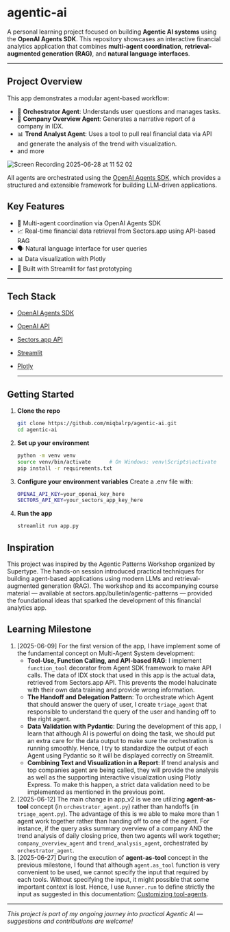 # agentic-ai

A personal learning project focused on building **Agentic AI systems** using the **OpenAI Agents SDK**. This repository showcases an interactive financial analytics application that combines **multi-agent coordination**, **retrieval-augmented generation (RAG)**, and **natural language interfaces**.

---

## Project Overview

This app demonstrates a modular agent-based workflow:

- 🧭 **Orchestrator Agent**: Understands user questions and manages tasks.
- 🧾 **Company Overview Agent**: Generates a narrative report of a company in IDX.
- 📊 **Trend Analyst Agent**: Uses a tool to pull real financial data via API and generate the analysis of the trend with visualization.
- and more

![Screen Recording 2025-06-28 at 11 52 02](https://github.com/user-attachments/assets/9d2aaf60-0c06-44f0-b798-8e392d493ab2)


All agents are orchestrated using the [OpenAI Agents SDK](https://platform.openai.com/docs/assistants/overview), which provides a structured and extensible framework for building LLM-driven applications.

## Key Features

- 🧠 Multi-agent coordination via OpenAI Agents SDK
- 📈 Real-time financial data retrieval from Sectors.app using API-based RAG
- 🗣️ Natural language interface for user queries
- 📊 Data visualization with Plotly
- 🧪 Built with Streamlit for fast prototyping

---

## Tech Stack

- [OpenAI Agents SDK](https://platform.openai.com/docs/assistants/overview)
- [OpenAI API](https://platform.openai.com/)
- [Sectors.app API](https://sectors.app)
- [Streamlit](https://streamlit.io/)
- [Plotly](https://plotly.com/python/)

  ---

## Getting Started

1. **Clone the repo**
   ```bash
   git clone https://github.com/miqbalrp/agentic-ai.git
   cd agentic-ai
2. **Set up your environment**
   ```bash
   python -m venv venv
   source venv/bin/activate      # On Windows: venv\Scripts\activate
   pip install -r requirements.txt
3. **Configure your environment variables**
   Create a .env file with:
   ```bash
   OPENAI_API_KEY=your_openai_key_here
   SECTORS_API_KEY=your_sectors_app_key_here
4. **Run the app**
   ```bash
   streamlit run app.py

## Inspiration
This project was inspired by the Agentic Patterns Workshop organized by Supertype. The hands-on session introduced practical techniques for building agent-based applications using modern LLMs and retrieval-augmented generation (RAG). The workshop and its accompanying course material — available at sectors.app/bulletin/agentic-patterns — provided the foundational ideas that sparked the development of this financial analytics app. 

## Learning Milestone
1. [2025-06-09] For the first version of the app, I have implement some of the fundamental concept on Multi-Agent System development:
   - **Tool-Use, Function Calling, and API-based RAG**: I implement `function_tool` decorator from Agent SDK framework to make API calls. The data of IDX stock that used in this app is the actual data, retrieved from Sectors.app API. This prevents the model halucinate with their own data training and provide wrong information.
   - **The Handoff and Delegation Pattern**: To orchestrate which Agent that should answer the query of user, I create `triage_agent` that responsible to understand the query of the user and handing off to the right agent.
   - **Data Validation with Pydantic**: During the development of this app, I learn that although AI is powerful on doing the task, we should put an extra care for the data output to make sure the orchestration is running smoothly. Hence, I try to standardize the output of each Agent using Pydantic so it will be displayed correctly on Streamlit. 
   - **Combining Text and Visualization in a Report**: If trend analysis and top companies agent are being called, they will provide the analysis as well as the supporting interactive visualization using Plotly Express. To make this happen, a strict data validation need to be implemented as mentioned in the previous point.
2. [2025-06-12] The main change in app_v2 is we are utilizing **agent-as-tool** concept (in `orchestrator_agent.py`) rather than handoffs (in `triage_agent.py`). The advantage of this is we able to make more than 1 agent work together rather than handing off to one of the agent. For instance, if the query asks summary overview of a company AND the trend analysis of daily closing price, then two agents will work together; `company_overview_agent` and `trend_analysis_agent`, orchestrated by `orchestrator_agent`. 
3. [2025-06-27] During the execution of **agent-as-tool** concept in the previous milestone, I found that although `agent.as_tool` function is very convenient to be used, we cannot specify the input that required by each tools. Without specifying the input, it might possible that some important context is lost. Hence, I use `Runner.run` to define strictly the input as suggested in this documentation: [Customizing tool-agents](https://openai.github.io/openai-agents-python/tools/#customizing-tool-agents).


---
*This project is part of my ongoing journey into practical Agentic AI — suggestions and contributions are welcome!*
